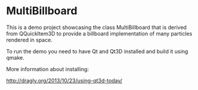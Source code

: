 # MultiBillboard #

This is a demo project showcasing the class MultiBillboard that is derived
from QQuickItem3D to provide a billboard implementation of many particles rendered in space.

To run the demo you need to have Qt and Qt3D installed and build it using qmake.

More information about installing:

http://dragly.org/2013/10/23/using-qt3d-today/
